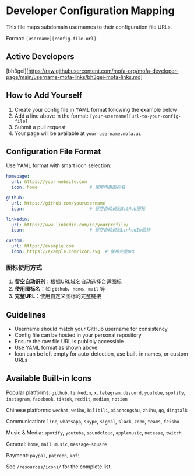 # Developer Configuration Mapping

This file maps subdomain usernames to their configuration file URLs.

Format: `[username][config-file-url]`

## Active Developers

[bh3gei][https://raw.githubusercontent.com/mofa-org/mofa-developer-page/main/username-mofa-links/bh3gei-mofa-links.md]

## How to Add Yourself

1. Create your config file in YAML format following the example below
2. Add a line above in the format: `[your-username][url-to-your-config-file]`
3. Submit a pull request
4. Your page will be available at `your-username.mofa.ai`

## Configuration File Format

Use YAML format with smart icon selection:

```yaml
homepage:
  url: https://your-website.com
  icon: home                    # 使用内置图标名

github:
  url: https://github.com/yourusername
  icon:                         # 留空自动识别GitHub图标

linkedin:
  url: https://www.linkedin.com/in/yourprofile/
  icon:                         # 留空自动识别LinkedIn图标

custom:
  url: https://example.com
  icon: https://example.com/icon.svg  # 使用完整URL
```

### 图标使用方式

1. **留空自动识别**：根据URL域名自动选择合适图标
2. **使用图标名**：如 `github`、`home`、`mail` 等
3. **完整URL**：使用自定义图标的完整链接

## Guidelines

- Username should match your GitHub username for consistency
- Config file can be hosted in your personal repository
- Ensure the raw file URL is publicly accessible
- Use YAML format as shown above
- Icon can be left empty for auto-detection, use built-in names, or custom URLs

## Available Built-in Icons

Popular platforms: `github`, `linkedin`, `x`, `telegram`, `discord`, `youtube`, `spotify`, `instagram`, `facebook`, `tiktok`, `reddit`, `medium`, `notion`

Chinese platforms: `wechat`, `weibo`, `bilibili`, `xiaohongshu`, `zhihu`, `qq`, `dingtalk`

Communication: `line`, `whatsapp`, `skype`, `signal`, `slack`, `zoom`, `teams`, `feishu`

Music & Media: `spotify`, `youtube`, `soundcloud`, `applemusic`, `netease`, `twitch`

General: `home`, `mail`, `music`, `message-square`

Payment: `paypal`, `patreon`, `kofi`

See `/resources/icons/` for the complete list.
